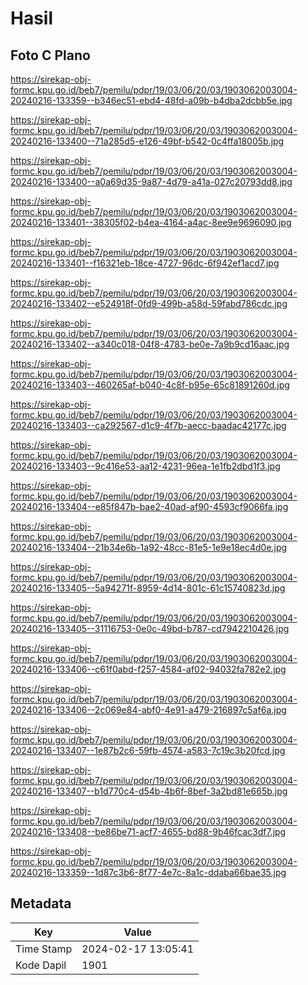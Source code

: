 # Hasil

## Foto C Plano

https://sirekap-obj-formc.kpu.go.id/beb7/pemilu/pdpr/19/03/06/20/03/1903062003004-20240216-133359--b346ec51-ebd4-48fd-a09b-b4dba2dcbb5e.jpg

https://sirekap-obj-formc.kpu.go.id/beb7/pemilu/pdpr/19/03/06/20/03/1903062003004-20240216-133400--71a285d5-e126-49bf-b542-0c4ffa18005b.jpg

https://sirekap-obj-formc.kpu.go.id/beb7/pemilu/pdpr/19/03/06/20/03/1903062003004-20240216-133400--a0a69d35-9a87-4d79-a41a-027c20793dd8.jpg

https://sirekap-obj-formc.kpu.go.id/beb7/pemilu/pdpr/19/03/06/20/03/1903062003004-20240216-133401--38305f02-b4ea-4164-a4ac-8ee9e9696090.jpg

https://sirekap-obj-formc.kpu.go.id/beb7/pemilu/pdpr/19/03/06/20/03/1903062003004-20240216-133401--f16321eb-18ce-4727-96dc-6f942ef1acd7.jpg

https://sirekap-obj-formc.kpu.go.id/beb7/pemilu/pdpr/19/03/06/20/03/1903062003004-20240216-133402--e524918f-0fd9-499b-a58d-59fabd786cdc.jpg

https://sirekap-obj-formc.kpu.go.id/beb7/pemilu/pdpr/19/03/06/20/03/1903062003004-20240216-133402--a340c018-04f8-4783-be0e-7a9b9cd16aac.jpg

https://sirekap-obj-formc.kpu.go.id/beb7/pemilu/pdpr/19/03/06/20/03/1903062003004-20240216-133403--460265af-b040-4c8f-b95e-65c81891260d.jpg

https://sirekap-obj-formc.kpu.go.id/beb7/pemilu/pdpr/19/03/06/20/03/1903062003004-20240216-133403--ca292567-d1c9-4f7b-aecc-baadac42177c.jpg

https://sirekap-obj-formc.kpu.go.id/beb7/pemilu/pdpr/19/03/06/20/03/1903062003004-20240216-133403--9c416e53-aa12-4231-96ea-1e1fb2dbd1f3.jpg

https://sirekap-obj-formc.kpu.go.id/beb7/pemilu/pdpr/19/03/06/20/03/1903062003004-20240216-133404--e85f847b-bae2-40ad-af90-4593cf9066fa.jpg

https://sirekap-obj-formc.kpu.go.id/beb7/pemilu/pdpr/19/03/06/20/03/1903062003004-20240216-133404--21b34e6b-1a92-48cc-81e5-1e9e18ec4d0e.jpg

https://sirekap-obj-formc.kpu.go.id/beb7/pemilu/pdpr/19/03/06/20/03/1903062003004-20240216-133405--5a94271f-8959-4d14-801c-61c15740823d.jpg

https://sirekap-obj-formc.kpu.go.id/beb7/pemilu/pdpr/19/03/06/20/03/1903062003004-20240216-133405--31116753-0e0c-49bd-b787-cd7942210426.jpg

https://sirekap-obj-formc.kpu.go.id/beb7/pemilu/pdpr/19/03/06/20/03/1903062003004-20240216-133406--c61f0abd-f257-4584-af02-94032fa782e2.jpg

https://sirekap-obj-formc.kpu.go.id/beb7/pemilu/pdpr/19/03/06/20/03/1903062003004-20240216-133406--2c069e84-abf0-4e91-a479-216897c5af6a.jpg

https://sirekap-obj-formc.kpu.go.id/beb7/pemilu/pdpr/19/03/06/20/03/1903062003004-20240216-133407--1e87b2c6-59fb-4574-a583-7c19c3b20fcd.jpg

https://sirekap-obj-formc.kpu.go.id/beb7/pemilu/pdpr/19/03/06/20/03/1903062003004-20240216-133407--b1d770c4-d54b-4b6f-8bef-3a2bd81e665b.jpg

https://sirekap-obj-formc.kpu.go.id/beb7/pemilu/pdpr/19/03/06/20/03/1903062003004-20240216-133408--be86be71-acf7-4655-bd88-9b46fcac3df7.jpg

https://sirekap-obj-formc.kpu.go.id/beb7/pemilu/pdpr/19/03/06/20/03/1903062003004-20240216-133359--1d87c3b6-8f77-4e7c-8a1c-ddaba66bae35.jpg


## Metadata

| Key        | Value               |
| ---------- | ------------------- |
| Time Stamp | 2024-02-17 13:05:41 |
| Kode Dapil | 1901                |



